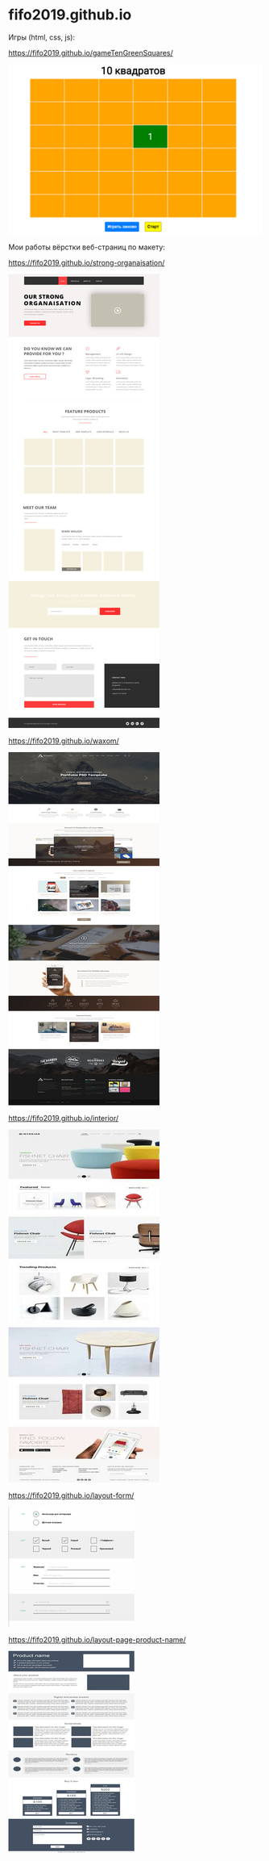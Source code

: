 # fifo2019.github.io

Игры (html, css, js):

https://fifo2019.github.io/gameTenGreenSquares/

![Image alt](https://github.com/fifo2019/fifo2019.github.io/blob/master/images/gameTenGreenSquares.jpg)

Мои работы вёрстки веб-страниц по макету:

https://fifo2019.github.io/strong-organaisation/

![Image alt](https://github.com/fifo2019/fifo2019.github.io/blob/master/images/strong-organaisation.jpg)

https://fifo2019.github.io/waxom/

![Image alt](https://github.com/fifo2019/fifo2019.github.io/blob/master/images/waxom.jpg)

https://fifo2019.github.io/interior/

![Image alt](https://github.com/fifo2019/fifo2019.github.io/blob/master/images/interior.jpg)

https://fifo2019.github.io/layout-form/

![Image alt](https://github.com/fifo2019/fifo2019.github.io/blob/master/images/layout-form.jpg)

https://fifo2019.github.io/layout-page-product-name/

![Image alt](https://github.com/fifo2019/fifo2019.github.io/blob/master/images/product-name.jpg)

